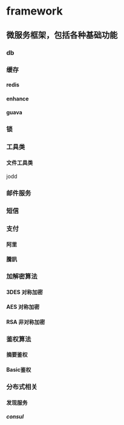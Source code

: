 # framework

## 微服务框架，包括各种基础功能

### db

### 缓存
#### redis
#### enhance
#### guava

### 锁

### 工具类
#### 文件工具类
jodd

### 邮件服务
### 短信
### 支付
#### 阿里
#### 騰訊

### 加解密算法
#### 3DES 对称加密
#### AES 对称加密
#### RSA 非对称加密

### 鉴权算法
#### 摘要鉴权
#### Basic鉴权

### 分布式相关

#### 发现服务
##### consul





